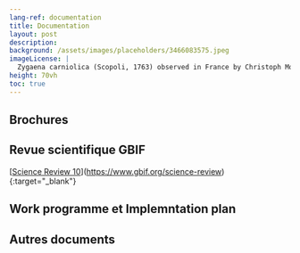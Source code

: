 ```yaml
---
lang-ref: documentation
title: Documentation
layout: post
description: 
background: /assets/images/placeholders/3466083575.jpeg
imageLicense: |
  Zygaena carniolica (Scopoli, 1763) observed in France by Christoph Moning (licensed under http://creativecommons.org/licenses/by/4.0/)
height: 70vh
toc: true
---
```

## Brochures

## Revue scientifique GBIF

[[Science Review 10](assets/images/documents/SR10.png)](https://www.gbif.org/science-review){:target="_blank"}

## Work programme et Implemntation plan

## Autres documents

